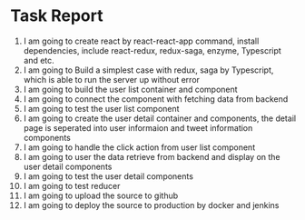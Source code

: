 # Task Report
1. I am going to create react by react-react-app command, install dependencies, include react-redux, redux-saga, enzyme, Typescript and etc.
2. I am going to Build a simplest case with redux, saga by Typescript, which is able to run the server up without error
3. I am going to build the user list container and component
4. I am going to connect the component with fetching data from backend
5. I am going to test the user list component
6. I am going to create the user detail container and components, the detail page is seperated into user informaion and tweet information components
7. I am going to handle the click action from user list component
8. I am going to user the data retrieve from backend and display on the user detail components
9. I am going to test the user detail components
10. I am going to test reducer
11. I am going to upload the source to github
12. I am going to deploy the source to production by docker and jenkins